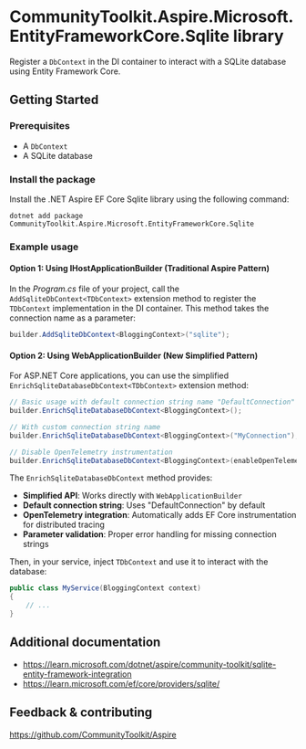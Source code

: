 # CommunityToolkit.Aspire.Microsoft.EntityFrameworkCore.Sqlite library

Register a `DbContext` in the DI container to interact with a SQLite database using Entity Framework Core.

## Getting Started

### Prerequisites

-   A `DbContext`
-   A SQLite database

### Install the package

Install the .NET Aspire EF Core Sqlite library using the following command:

```dotnetcli
dotnet add package CommunityToolkit.Aspire.Microsoft.EntityFrameworkCore.Sqlite
```

### Example usage

#### Option 1: Using IHostApplicationBuilder (Traditional Aspire Pattern)

In the _Program.cs_ file of your project, call the `AddSqliteDbContext<TDbContext>` extension method to register the `TDbContext` implementation in the DI container. This method takes the connection name as a parameter:

```csharp
builder.AddSqliteDbContext<BloggingContext>("sqlite");
```

#### Option 2: Using WebApplicationBuilder (New Simplified Pattern)

For ASP.NET Core applications, you can use the simplified `EnrichSqliteDatabaseDbContext<TDbContext>` extension method:

```csharp
// Basic usage with default connection string name "DefaultConnection"
builder.EnrichSqliteDatabaseDbContext<BloggingContext>();

// With custom connection string name
builder.EnrichSqliteDatabaseDbContext<BloggingContext>("MyConnection");

// Disable OpenTelemetry instrumentation
builder.EnrichSqliteDatabaseDbContext<BloggingContext>(enableOpenTelemetry: false);
```

The `EnrichSqliteDatabaseDbContext` method provides:

-   **Simplified API**: Works directly with `WebApplicationBuilder`
-   **Default connection string**: Uses "DefaultConnection" by default
-   **OpenTelemetry integration**: Automatically adds EF Core instrumentation for distributed tracing
-   **Parameter validation**: Proper error handling for missing connection strings

Then, in your service, inject `TDbContext` and use it to interact with the database:

```csharp
public class MyService(BloggingContext context)
{
    // ...
}
```

## Additional documentation

-   https://learn.microsoft.com/dotnet/aspire/community-toolkit/sqlite-entity-framework-integration
-   https://learn.microsoft.com/ef/core/providers/sqlite/

## Feedback & contributing

https://github.com/CommunityToolkit/Aspire

